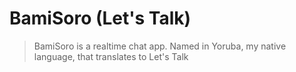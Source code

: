 # BamiSoro (Let's Talk)

> BamiSoro is a realtime chat app. Named in Yoruba, my native language, that translates to Let's Talk


